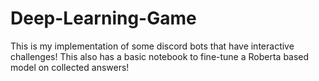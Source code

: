 # Deep-Learning-Game
This is my implementation of some discord bots that have interactive challenges! This also has a basic notebook to fine-tune a Roberta based model on collected answers!
